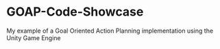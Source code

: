 # GOAP-Code-Showcase
My example of a Goal Oriented Action Planning implementation using the Unity Game Engine 
